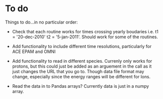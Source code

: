 # To do

Things to do...in no particular order:

- Check that each routine works for times crossing yearly boudaries i.e. t1 = '20-dec-2010' t2 = '5-jan-2011'. Should work for some of the routines.

- Add functionality to include different time resolutions, particularly for ACE EPAM and OMNI

- Add functionality to read in different species. Currenly only works for protons, but this could just be added as an arguement in the call as it just changes the URL that you go to. Though data file format may change, especially since the energy ranges will be different for Ions. 


- Read the data in to Pandas arrays? Currently data is just in a numpy array. 